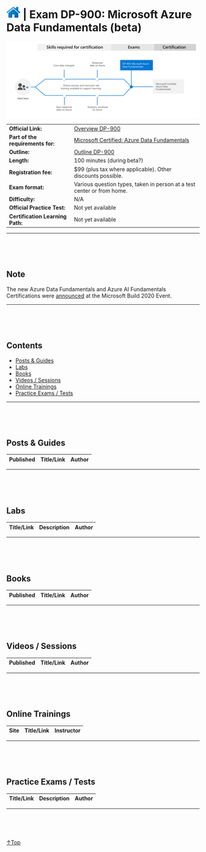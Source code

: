 # [![Home](../img/home.png)](certifications.md "Overview Certifications") | Exam DP-900: Microsoft Azure Data Fundamentals (beta)
![Cert](../img/dp-900.png)

|                                   |                                                                                       |
| --------------------------------- | --------------------------------------------------------------------------------------|
|        **Official Link:**         | [Overview DP-900](https://docs.microsoft.com/en-us/learn/certifications/exams/dp-900)                                       |
| **Part of the requirements for:** | [Microsoft Certified: Azure Data Fundamentals](https://docs.microsoft.com/en-us/learn/certifications/azure-data-fundamentals) |
|           **Outline:**            | [Outline DP-900](https://query.prod.cms.rt.microsoft.com/cms/api/am/binary/RE4wsKZ)                                         |
|            **Length:**            | 100 minutes (during beta?)                                                                                                                     |
|       **Registration fee:**       | $99 (plus tax where applicable). Other discounts possible.                                                                  |
|         **Exam format:**          | Various question types, taken in person at a test center or from home.                                                      |
|          **Difficulty:**           | N/A                                                                                                                         |
|    **Official Practice Test:**    | Not yet available                                                                                                           |
| **Certification Learning Path:**  | Not yet available                                                                                                           |



-----------------------------------------------------------------------------------
<br/><br/><br/>

## **Note**
The new Azure Data Fundamentals and Azure AI Fundamentals Certifications were [announced](https://www.microsoft.com/en-us/learning/community-blog-post.aspx?BlogId=8&Id=375310) at the Microsoft Build 2020 Event.

-----------------------------------------------------------------------------------
<br/><br/><br/>

## **Contents**
- [Posts & Guides](#posts--guides)
- [Labs](#labs)
- [Books](#books)
- [Videos / Sessions](#videos--sessions)
- [Online Trainings](#online-trainings)
- [Practice Exams / Tests](#practice-exams--tests)


-----------------------------------------------------------------------------------
<br/><br/><br/>


## **Posts & Guides**

| Published | Title/Link                                                    | Author                                             |
| :-------: | ------------------------------------------------------------- | :------------------------------------------------- |


-----------------------------------------------------------------------------------
<br/><br/><br/>


## **Labs**

| Title/Link                    | Description                                                                                  | Author |
| ----------------------------- | -------------------------------------------------------------------------------------------- | :----- |


-----------------------------------------------------------------------------------
<br/><br/><br/>

## **Books**
| Published | Title/Link  | Author  |
| :-------: | :---------: | :-----: |


-----------------------------------------------------------------------------------
<br/><br/><br/>


## **Videos / Sessions**
| Published | Title/Link                                                                                                     | Author         |
| :-------: | :------------------------------------------------------------------------------------------------------------- | :------------- |


-----------------------------------------------------------------------------------
<br/><br/><br/>

## **Online Trainings**
|    Site     | Title/Link                                                                                                   | Instructor     |
|------------ | ------------------------------------------------------------------------------------------------------------ | :------------- |

 
 -----------------------------------------------------------------------------------
<br/><br/><br/>

## **Practice Exams / Tests**
|     Title/Link    | Description                                                                           | Author            |
| :-----------------|-------------------------------------------------------------------------------------- | :---------------- |


-----------------------------------------------------------------------------------
<br/><br/><br/>

 <a href="#top" title="Back to the top.">↑Top</a>
